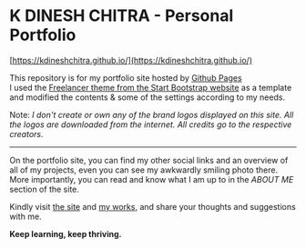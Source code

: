 # K DINESH CHITRA - Personal Portfolio 

[https://kdineshchitra.github.io/](https://kdineshchitra.github.io/)

This repository is for my portfolio site hosted by [Github Pages](https://pages.github.com/)  
I used the [Freelancer theme from the Start Bootstrap website](https://startbootstrap.com/theme/freelancer) as a template and modified the contents & some of the settings according to my needs. 

Note:
*I don't create or own any of the brand logos displayed on this site. All the logos are downloaded from the internet. All credits go to the respective creators.*

---

On the portfolio site, you can find my other social links and an overview of all of my projects, even you can see my awkwardly smiling photo there.
More importantly, you can read and know what I am up to in the *ABOUT ME* section of the site.  

Kindly visit [the site](https://kdineshchitra.github.io/) and [my works](https://github.com/kdineshchitra?tab=repositories), and share your thoughts and suggestions with me.  

**Keep learning, keep thriving.** 
